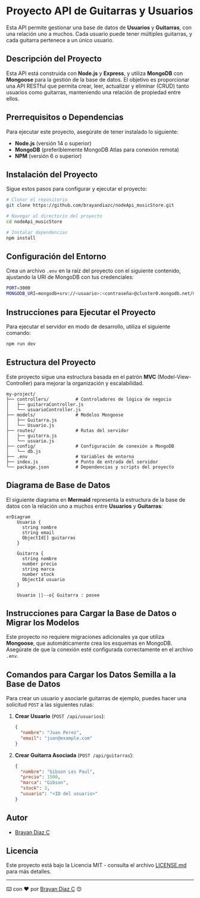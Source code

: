 # Proyecto API de Guitarras y Usuarios

Esta API permite gestionar una base de datos de **Usuarios** y **Guitarras**, con una relación uno a muchos. Cada usuario puede tener múltiples guitarras, y cada guitarra pertenece a un único usuario.

## Descripción del Proyecto

Esta API está construida con **Node.js** y **Express**, y utiliza **MongoDB** con **Mongoose** para la gestión de la base de datos. El objetivo es proporcionar una API RESTful que permita crear, leer, actualizar y eliminar (CRUD) tanto usuarios como guitarras, manteniendo una relación de propiedad entre ellos.

## Prerrequisitos o Dependencias

Para ejecutar este proyecto, asegúrate de tener instalado lo siguiente:

- **Node.js** (versión 14 o superior)
- **MongoDB** (preferiblemente MongoDB Atlas para conexión remota)
- **NPM** (versión 6 o superior)

## Instalación del Proyecto

Sigue estos pasos para configurar y ejecutar el proyecto:

```bash
# Clonar el repositorio
git clone https://github.com/brayandiazc/nodeApi_musicStore.git

# Navegar al directorio del proyecto
cd nodeApi_musicStore

# Instalar dependencias
npm install
```

## Configuración del Entorno

Crea un archivo `.env` en la raíz del proyecto con el siguiente contenido, ajustando la URI de MongoDB con tus credenciales:

```bash
PORT=3000
MONGODB_URI=mongodb+srv://<usuario>:<contraseña>@cluster0.mongodb.net/musica?retryWrites=true&w=majority
```

## Instrucciones para Ejecutar el Proyecto

Para ejecutar el servidor en modo de desarrollo, utiliza el siguiente comando:

```bash
npm run dev
```

## Estructura del Proyecto

Este proyecto sigue una estructura basada en el patrón **MVC** (Model-View-Controller) para mejorar la organización y escalabilidad.

```
my-project/
├── controllers/          # Controladores de lógica de negocio
│   ├── guitarraController.js
│   └── usuarioController.js
├── models/               # Modelos Mongoose
│   ├── Guitarra.js
│   └── Usuario.js
├── routes/               # Rutas del servidor
│   ├── guitarra.js
│   └── usuario.js
├── config/               # Configuración de conexión a MongoDB
│   └── db.js
├── .env                  # Variables de entorno
├── index.js              # Punto de entrada del servidor
└── package.json          # Dependencias y scripts del proyecto
```

## Diagrama de Base de Datos

El siguiente diagrama en **Mermaid** representa la estructura de la base de datos con la relación uno a muchos entre **Usuarios** y **Guitarras**:

```mermaid
erDiagram
    Usuario {
      string nombre
      string email
      ObjectId[] guitarras
    }

    Guitarra {
      string nombre
      number precio
      string marca
      number stock
      ObjectId usuario
    }

    Usuario ||--o{ Guitarra : posee
```

## Instrucciones para Cargar la Base de Datos o Migrar los Modelos

Este proyecto no requiere migraciones adicionales ya que utiliza **Mongoose**, que automáticamente crea los esquemas en MongoDB. Asegúrate de que la conexión esté configurada correctamente en el archivo `.env`.

## Comandos para Cargar los Datos Semilla a la Base de Datos

Para crear un usuario y asociarle guitarras de ejemplo, puedes hacer una solicitud `POST` a las siguientes rutas:

1. **Crear Usuario** (`POST /api/usuarios`):

   ```json
   {
     "nombre": "Juan Perez",
     "email": "juan@example.com"
   }
   ```

2. **Crear Guitarra Asociada** (`POST /api/guitarras`):
   ```json
   {
     "nombre": "Gibson Les Paul",
     "precio": 1500,
     "marca": "Gibson",
     "stock": 3,
     "usuario": "<ID del usuario>"
   }
   ```

## Autor

- [Brayan Diaz C](https://github.com/brayandiazc)

## Licencia

Este proyecto está bajo la Licencia MIT - consulta el archivo [LICENSE.md](LICENSE) para más detalles.

---

⌨️ con ❤️ por [Brayan Diaz C](https://github.com/brayandiazc) 😊
